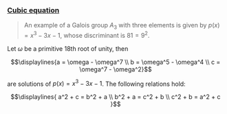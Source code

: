 ### [Cubic equation](https://en.wikipedia.org/wiki/Cubic_equation)

> An example of a Galois group $A_3$ with three elements is given by $p(x) = x^3 − 3x − 1$, whose discriminant is $81 = 9^2$.

Let $\omega$ be a primitive 18th root of unity, then

$$\displaylines{a = \omega - \omega^7 \\ b = \omega^5 - \omega^4 \\ c = \omega^7 - \omega^2}$$

are solutions of $p(x) = x^3 − 3x − 1$. The following relations hold:

$$\displaylines{ a^2 + c = b^2 + a \\ b^2 + a = c^2 + b \\ c^2 + b = a^2 + c }$$
